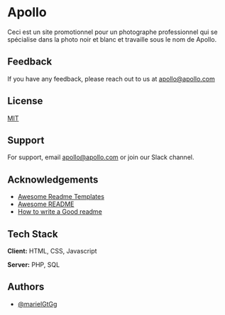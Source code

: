 
# Apollo

Ceci est un site promotionnel pour un photographe professionnel qui se spécialise dans la photo noir et blanc et travaille sous le nom de Apollo.


## Feedback

If you have any feedback, please reach out to us at apollo@apollo.com


## License

[MIT](https://choosealicense.com/licenses/mit/)


## Support

For support, email apollo@apollo.com or join our Slack channel.


## Acknowledgements

 - [Awesome Readme Templates](https://awesomeopensource.com/project/elangosundar/awesome-README-templates)
 - [Awesome README](https://github.com/matiassingers/awesome-readme)
 - [How to write a Good readme](https://bulldogjob.com/news/449-how-to-write-a-good-readme-for-your-github-project)


## Tech Stack

**Client:** HTML, CSS, Javascript

**Server:** PHP, SQL


## Authors

- [@marielGtGg](https://github.com/marielGtGg)

